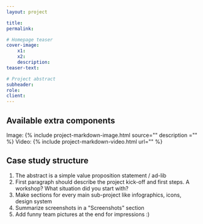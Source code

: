 ```yaml
---
layout: project

title: 
permalink: 

# Homepage teaser
cover-image:
    x1: 
    x2: 
    description: 
teaser-text: 

# Project abstract
subheader: 
role: 
client: 
---
```


Available extra components
--------------------------

Image: {% include project-markdown-image.html source="" description ="" %}
Video: {% include project-markdown-video.html url="" %}

Case study structure
--------------------

1. The abstract is a simple value proposition statement / ad-lib
2. First paragraph should describe the project kick-off and first steps. A workshop? What situation did you start with?
3. Make sections for every main sub-project like infographics, icons, design system
4. Summarize screenshots in a "Screenshots" section
5. Add funny team pictures at the end for impressions :)